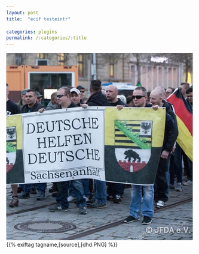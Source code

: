 ```yaml
---
layout: post
title:  "ecif testeintr"

categories: plugins
permalink: /:categories/:title
---
```


![bild1](/photos/dhd.PNG)
{{% exiftag tagname,[source],[dhd.PNG] %}}
